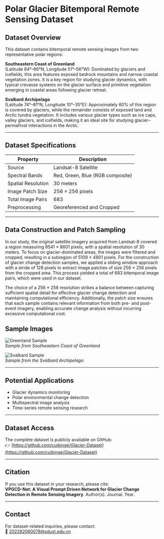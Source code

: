 # Polar Glacier Bitemporal Remote Sensing Dataset

## Dataset Overview

This dataset contains bitemporal remote sensing images from two representative polar regions:

**Southeastern Coast of Greenland**  
(Latitude 64°–66°N, Longitude 51°–56°W): Dominated by glaciers and icefields, this area features exposed bedrock mountains and narrow coastal vegetation zones. It is a key region for studying glacier dynamics, with typical crevasse systems on the glacier surface and primitive vegetation emerging in coastal areas following glacier retreat.

**Svalbard Archipelago**  
(Latitude 74°–81°N, Longitude 10°–35°E): Approximately 60% of this region is covered by glaciers, while the remainder consists of exposed land and Arctic tundra vegetation. It includes various glacier types such as ice caps, valley glaciers, and icefields, making it an ideal site for studying glacier–permafrost interactions in the Arctic.

---

## Dataset Specifications

| Property             | Description                             |
|----------------------|-----------------------------------------|
| Source               | Landsat-8 Satellite                     |
| Spectral Bands       | Red, Green, Blue (RGB composite)        |
| Spatial Resolution   | 30 meters                               |
| Image Patch Size     | 256 × 256 pixels                        |
| Total Image Pairs    | 683                                     |
| Preprocessing        | Georeferenced and Cropped               |

---
## Data Construction and Patch Sampling

In our study, the original satellite imagery acquired from Landsat-8 covered a region measuring 8541 × 8601 pixels, with a spatial resolution of 30 meters. To focus on glacier-dominated areas, the images were filtered and cropped, resulting in a subregion of 5109 × 4801 pixels. For the construction of glacier change detection samples, we applied a sliding window approach with a stride of 128 pixels to extract image patches of size 256 × 256 pixels from the cropped area. This process yielded a total of 683 bitemporal image pairs, which were used in our dataset.

The choice of a 256 × 256 resolution strikes a balance between capturing sufficient spatial detail for effective glacier change detection and maintaining computational efficiency. Additionally, the patch size ensures that each sample contains relevant information from both pre- and post-event imagery, enabling accurate change analysis without incurring excessive computational cost.

## Sample Images

![Greenland Sample](samples/greenland_sample.jpg)  
*Sample from Southeastern Coast of Greenland*

![Svalbard Sample](samples/svalbard_sample.jpg)  
*Sample from the Svalbard Archipelago*

---

## Potential Applications

- Glacier dynamics monitoring  
- Polar environmental change detection  
- Multispectral image analysis  
- Time-series remote sensing research

---

## Dataset Access

The complete dataset is publicly available on GitHub:  
👉 [https://github.com/cuibinge/Glacier-Dataset](https://github.com/cuibinge/Glacier-Dataset)

---

## Citation

If you use this dataset in your research, please cite:  
**VPGCD-Net: A Visual Prompt Driven Network for Glacier Change Detection in Remote Sensing Imagery**. Author(s). Journal. Year.

---

## Contact

For dataset-related inquiries, please contact:  
📧 202282060078@sdust.edu.cn
